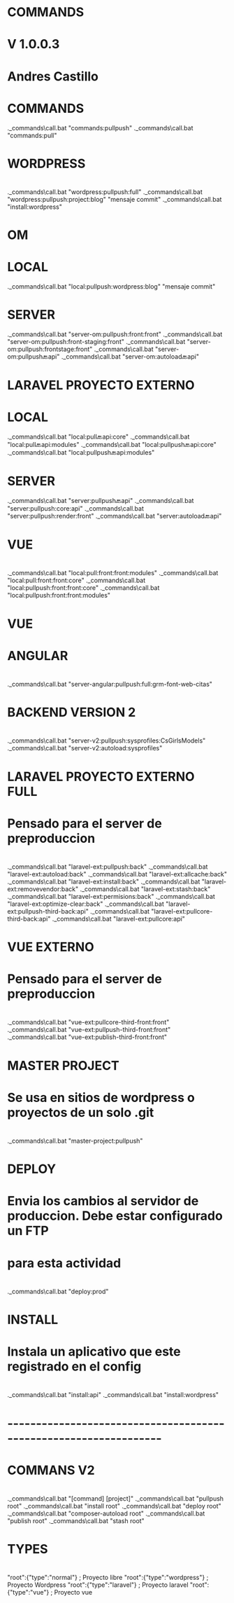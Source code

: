 # ###########
# COMMANDS
# V 1.0.0.3
# Andres Castillo
# ###########

# COMMANDS
.\_commands\call.bat "commands:pullpush"
.\_commands\call.bat "commands:pull"

# ###########
# WORDPRESS
# ###########
.\_commands\call.bat "wordpress:pullpush:full"
.\_commands\call.bat "wordpress:pullpush:project:blog" "mensaje commit"
.\_commands\call.bat "install:wordpress"

# ###########
# OM
# ###########

# LOCAL

.\_commands\call.bat "local:pullpush:wordpress:blog" "mensaje commit"

# SERVER
.\_commands\call.bat "server-om:pullpush:front:front"
.\_commands\call.bat "server-om:pullpush:front-staging:front"
.\_commands\call.bat "server-om:pullpush:frontstage:front"
.\_commands\call.bat "server-om:pullpush:back:api"
.\_commands\call.bat "server-om:autoload:back:api"

# ###########
# LARAVEL PROYECTO EXTERNO
# ###########

# LOCAL
.\_commands\call.bat "local:pull:back:api:core"
.\_commands\call.bat "local:pull:back:api:modules"
.\_commands\call.bat "local:pullpush:back:api:core"
.\_commands\call.bat "local:pullpush:back:api:modules"

# SERVER
.\_commands\call.bat "server:pullpush:back:api"
.\_commands\call.bat "server:pullpush:core:api"
.\_commands\call.bat "server:pullpush:render:front"
.\_commands\call.bat "server:autoload:back:api"

# ###########
# VUE
# ###########

.\_commands\call.bat "local:pull:front:front:modules"
.\_commands\call.bat "local:pull:front:front:core"
.\_commands\call.bat "local:pullpush:front:front:core"
.\_commands\call.bat "local:pullpush:front:front:modules"


# ###########
# VUE
# ###########


# ###########
# ANGULAR
# ###########
.\_commands\call.bat "server-angular:pullpush:full:grm-font-web-citas"


# ###########
# BACKEND VERSION 2
# ###########
.\_commands\call.bat "server-v2:pullpush:sysprofiles:CsGirlsModels"
.\_commands\call.bat "server-v2:autoload:sysprofiles"


# ###########
# LARAVEL PROYECTO EXTERNO FULL
# Pensado para el server de preproduccion
# ###########
.\_commands\call.bat "laravel-ext:pullpush:back"
.\_commands\call.bat "laravel-ext:autoload:back"
.\_commands\call.bat "laravel-ext:allcache:back"
.\_commands\call.bat "laravel-ext:install:back"
.\_commands\call.bat "laravel-ext:removevendor:back"
.\_commands\call.bat "laravel-ext:stash:back"
.\_commands\call.bat "laravel-ext:permisions:back"
.\_commands\call.bat "laravel-ext:optimize-clear:back"
.\_commands\call.bat "laravel-ext:pullpush-third-back:api"
.\_commands\call.bat "laravel-ext:pullcore-third-back:api"
.\_commands\call.bat "laravel-ext:pullcore:api"


# ###########
# VUE EXTERNO
# Pensado para el server de preproduccion
# ###########
.\_commands\call.bat "vue-ext:pullcore-third-front:front"
.\_commands\call.bat "vue-ext:pullpush-third-front:front"
.\_commands\call.bat "vue-ext:publish-third-front:front"

# ###########
# MASTER PROJECT
# Se usa en sitios de wordpress o proyectos de un solo .git
# ###########
.\_commands\call.bat "master-project:pullpush"


# ###########
# DEPLOY
# Envia los cambios al servidor de produccion. Debe estar configurado un FTP
# para esta actividad
# ###########
.\_commands\call.bat "deploy:prod"


# ###########
# INSTALL
# Instala un aplicativo que este registrado en el config
# ###########
.\_commands\call.bat "install:api"
.\_commands\call.bat "install:wordpress"

# -----------------------------------------------------------------


# ##################################################################
# COMMANS V2
# ##################################################################
.\_commands\call.bat "[command] [project]"
.\_commands\call.bat "pullpush root"
.\_commands\call.bat "install root"
.\_commands\call.bat "deploy root"
.\_commands\call.bat "composer-autoload root"
.\_commands\call.bat "publish root"
.\_commands\call.bat "stash root"

# ###########
# TYPES
# ###########

"root":{"type":"normal"} ; Proyecto libre
"root":{"type":"wordpress"} ; Proyecto Wordpress
"root":{"type":"laravel"} ; Proyecto laravel
"root":{"type":"vue"} ; Proyecto vue